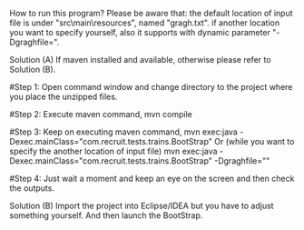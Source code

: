 How to run this program?
Please be aware that:
 the default location of input file is under "src\main\resources", named "gragh.txt".
if another location you want to specify yourself, also it supports with dynamic parameter "-Dgraghfile=<filename>".

Solution (A)
If maven installed and available, otherwise please refer to Solution (B).

#Step 1:
Open command window and change directory to the project where you place the unzipped files.

#Step 2:
Execute maven command,
mvn compile

#Step 3:
Keep on executing maven command,
mvn exec:java -Dexec.mainClass="com.recruit.tests.trains.BootStrap"
Or (while you want to specify the another location of input file)
mvn exec:java -Dexec.mainClass="com.recruit.tests.trains.BootStrap" -Dgraghfile="<file>"

#Step 4:
Just wait a moment and keep an eye on the screen and then check the outputs.

Solution (B) 
Import the project into Eclipse/IDEA but you have to adjust something yourself.
And then launch the BootStrap. 